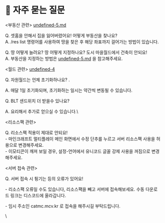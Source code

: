 # 🤔 자주 묻는 질문

<부동산 관련> [undefined-5.md](../undefined-1/undefined-5.md "mention")

Q. 셋홈을 안해서 집을 잃어버렸어요! 어떻게 부동산을 찾나요?\
A. /res list 명령어를 사용하여 땅을 찾은 후 해당 좌표까지 걸어가는 방법이 있습니다.

Q. 땅 어떻게 늘려요? 땅 어떻게 지정하나요? 도시 마을월드에서 건축이 안되요!\
A. 부동산을 지정하는 방법은 [undefined-5.md](../undefined-1/undefined-5.md "mention") 을 참고해주세요.



<월드 관련> [undefined-4](../undefined-4/ "mention")&#x20;

Q. 자원월드는 언제 초기화하나요? .

A. 매달 1일 초기화되며, 초기화하는 일시는 약간씩 변동될 수 있습니다.



Q. BLT 샌드위치 더 받을수 있나요?

A. 요리해서 추가로 얻으실 수 있습니다.\




<리소스팩 관련>

Q. 리소스팩 적용이 제대로 안되요!\
\- 마인크래프트 멀티플레이 메인 화면에서 수정 단추를 누르고 서버 리소스팩 사용을 허용으로 변경해주세요.\
\-  이모티콘이 깨져 보일 경우, 설정-언어에서 유니코드 글꼴 강제 사용을 꺼짐으로 변경해주세요.



<서버 접속 관련>

Q. 서버 접속 시 튕기는 등의 오류가 있어요!

\- 리소스팩 오류일 수도 있습니다, 리소스팩을 빼고 서버에 접속해보세요. 수동 다운로드 링크는 디스코드에 올라갑니다.

\- 임시 주소인 catmc.mcv.kr 로 접속을 해주시길 부탁드립니다.

\
